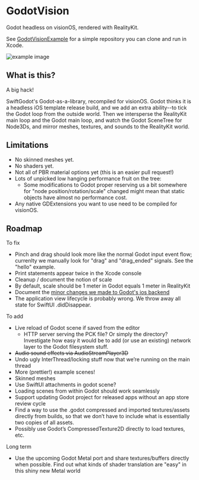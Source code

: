 # GodotVision

Godot headless on visionOS, rendered with RealityKit. 

See [GodotVisionExample](https://github.com/kevinw/GodotVisionExample) for a simple repository you can clone and run in Xcode.

![example image](https://raw.githubusercontent.com/kevinw/GodotVisionExample/main/docs/screenshot1.jpg)

## What is this?

A big hack!

SwiftGodot's Godot-as-a-library, recompiled for visionOS. Godot thinks it is a headless iOS template release build, and we add an extra ability--to tick the Godot loop from the outside world. Then we intersperse the RealityKit main loop and the Godot main loop, and watch the Godot SceneTree for Node3Ds, and mirror meshes, textures, and sounds to the RealityKit world.

## Limitations

* No skinned meshes yet.
* No shaders yet.
* Not all of PBR material options yet (this is an easier pull request!)
* Lots of unpicked low hanging performance fruit on the tree:
    * Some modifications to Godot proper reserving us a bit somewhere for "node position/rotation/scale" changed might mean that static objects have almost no performance cost.
* Any native GDExtensions you want to use need to be compiled for visionOS.

## Roadmap

To fix

* Pinch and drag should look more like the normal Godot input event flow; currenlty we manually look for "drag" and "drag_ended" signals. See the "hello" example.
* Print statements appear twice in the Xcode console
* Cleanup / document the notion of scale
* By default, scale should be 1 meter in Godot equals 1 meter in RealityKit
* Document the [minor changes we made to Godot's ios backend](https://github.com/multijam/godot)
* The application view lifecycle is probably wrong. We throw away all state for SwiftUI .didDisappear.

To add

* Live reload of Godot scene if saved from the editor
    * HTTP server serving the PCK file? Or simply the directory? Investigate how easy it would be to add (or use an existing) network layer to the Godot filesystem stuff.
* ~~Audio sound effects via AudioStreamPlayer3D~~
* Undo ugly InterThread/locking stuff now that we’re running on the main thread
* More (prettier!) example scenes!
* Skinned meshes
* Use SwiftUI attachments in godot scene?
* Loading scenes from within Godot should work seamlessly
* Support updating Godot project for released apps without an app store review cycle
* Find a way to use the .godot compressed and imported textures/assets directly from builds, so that we don’t have to include what is essentially two copies of all assets.
* Possibly use Godot’s CompressedTexture2D directly to load textures, etc.

Long term

* Use the upcoming Godot Metal port and share textures/buffers directly when possible. Find out what kinds of shader translation are "easy" in this shiny new Metal world
